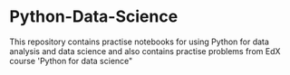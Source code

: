 # Python-Data-Science
This repository contains practise notebooks for using Python for data analysis and data science and also contains practise problems from EdX course 'Python for data science"
